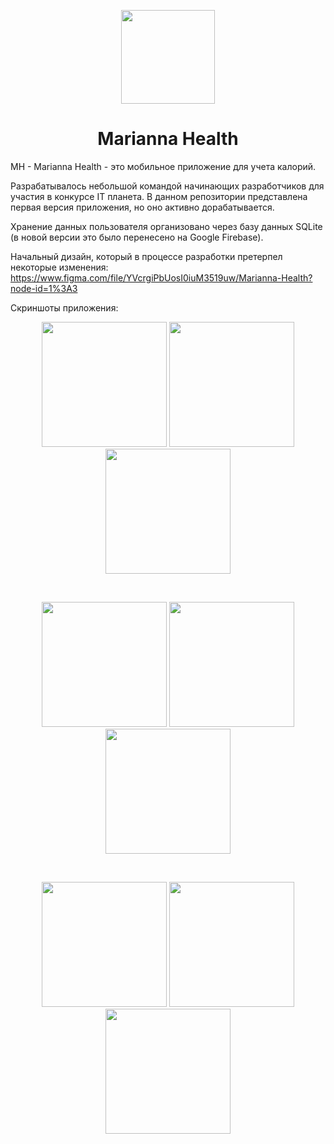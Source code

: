 <p align="center">
  <img src="https://github.com/anasstka/MHProject/blob/main/logo2.svg" width="150" />
</p>
<div align="center">
  <h1>Marianna Health</h1>
</div>

MH - Marianna Health - это мобильное приложение для учета калорий.

Разрабатывалось небольшой командой начинающих разработчиков для участия в конкурсе IT планета. В данном репозитории представлена первая версия приложения, но оно активно дорабатывается.

Хранение данных пользователя организовано через базу данных SQLite (в новой версии это было перенесено на Google Firebase).

Начальный дизайн, который в процессе разработки претерпел некоторые изменения: https://www.figma.com/file/YVcrgiPbUosI0iuM3519uw/Marianna-Health?node-id=1%3A3

Скриншоты приложения:
<p float="left" align="center">
  <img src="https://github.com/anasstka/MHProject/blob/main/start_activity.jpg" width="200" /> 
  <img src="https://github.com/anasstka/MHProject/blob/main/registration.jpg" width="200" /> 
  <img src="https://github.com/anasstka/MHProject/blob/main/login.jpg" width="200" />
</p>
<br>
<p float="left" align="center">
  <img src="https://github.com/anasstka/MHProject/blob/main/home.jpg" width="200" />
  <img src="https://github.com/anasstka/MHProject/blob/main/ration_activity.jpg" width="200" /> 
  <img src="https://github.com/anasstka/MHProject/blob/main/adding_products.jpg" width="200" /> 
</p>
<br>
<p float="left" align="center">
  <img src="https://github.com/anasstka/MHProject/blob/main/profile.jpg" width="200" /> 
  <img src="https://github.com/anasstka/MHProject/blob/main/settings_activity.jpg" width="200" /> 
  <img src="https://github.com/anasstka/MHProject/blob/main/dialog_change_avavtar.jpg" width="200" />
</p>
